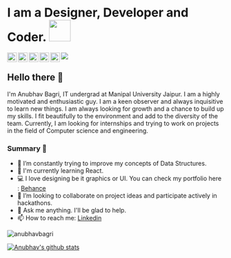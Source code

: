 # I am a Designer, Developer and Coder. <img src="https://media.giphy.com/media/h741oEMnAUIILdX0kU/giphy.gif" width="50">

<a href="https://www.linkedin.com/in/anubhavbagri/">
  <img align="left" alt="anubhav's Linkedin" width="22px" style="color=blue" src="https://cdn.jsdelivr.net/npm/simple-icons@v3/icons/linkedin.svg" />
</a>

<a href="https://www.behance.net/anubhavbagri">
  <img align="left" alt="Anubhav's Behance" width="22px" src="https://cdn.jsdelivr.net/npm/simple-icons@v3/icons/behance.svg" />
</a>

<a href="https://dribbble.com/anubhavbagri">
  <img align="left" alt="Anubhav's Dribbble" width="22px" src="https://cdn.jsdelivr.net/npm/simple-icons@v3/icons/dribbble.svg" />
</a>

<a href="https://github.com/anubhavbagri">
  <img align="left" alt="Anubhav's Github" width="22px" src="https://cdn.jsdelivr.net/npm/simple-icons@v3/icons/github.svg" />
</a>

<a href="https://www.instagram.com/oyebagri/">
  <img align="left" alt="Anubhav's Instagram" width="22px" src="https://cdn.jsdelivr.net/npm/simple-icons@v3/icons/instagram.svg" />
</a>

<p  align="left"><img src="https://camo.githubusercontent.com/b86a9047afd5ab67de4d8d1c1ce6293db7900b997bb10cfdeec7046e7f035fe3/68747470733a2f2f6d69726f2e6d656469756d2e636f6d2f6d61782f313336302f312a495247486d69477361313673746564517649615a66772e676966">

## Hello there 👋
I'm Anubhav Bagri, IT undergrad at Manipal University Jaipur. I am a highly motivated and enthusiastic guy. I am a keen observer and always inquisitive to learn new things. I am always looking for growth and a chance to build up my skills. I fit beautifully to the environment and add to the diversity of the team. Currently, I am looking for internships and trying to work on projects in the field of Computer science and engineering.

### Summary 👨‍
- 🔭 I’m constantly trying to improve my concepts of Data Structures.
- 🌱 I'm currently learning React.
- 💻 I love designing be it graphics or UI. You can check my portfolio here : [Behance](https://www.behance.net/anubhavbagri)
- 👯 I’m looking to collaborate on project ideas and participate actively in hackathons.
- 💬 Ask me anything. I'll be glad to help. 
- 📫 How to reach me: [Linkedin](https://www.linkedin.com/in/anubhav-bagri-72a662190/) 

<p align="left"> <img src="https://komarev.com/ghpvc/?username=anubhavbagri&label=Profile Views&color=blue&style=plastic" alt="anubhavbagri" /> </p>

<a href="https://github.com/anubhavbagri">
 <img align="center" src="https://github-readme-stats.vercel.app/api?username=anubhavbagri&show_icons=true&theme=dracula&line_height=27" alt="Anubhav's github stats"/>
</a>

